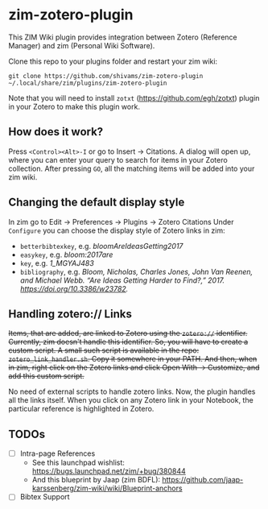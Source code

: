 zim-zotero-plugin
=================

This ZIM Wiki plugin provides integration between Zotero (Reference Manager) and zim (Personal Wiki Software).

Clone this repo to your plugins folder and restart your zim wiki:

    git clone https://github.com/shivams/zim-zotero-plugin ~/.local/share/zim/plugins/zim-zotero-plugin

Note that you will need to install `zotxt` (https://github.com/egh/zotxt) plugin in your Zotero to make this plugin work.

How does it work?
-----------------

Press `<Control><Alt>-I` or go to Insert -> Citations. A dialog will open up, where you can enter your query to search for items in your Zotero collection. After pressing `GO`, all the matching items will be added into your zim wiki.

Changing the default display style
------------------------

In zim go to Edit -> Preferences -> Plugins -> Zotero Citations
Under `Configure` you can choose the display style of Zotero links in zim:

- `betterbibtexkey`, e.g. *bloomAreIdeasGetting2017*
- `easykey`, e.g. *bloom:2017are*
- `key`, e.g. *1_MGYAJ483*
- `bibliography`, e.g. *Bloom, Nicholas, Charles Jones, John Van Reenen, and Michael Webb. “Are Ideas Getting Harder to Find?,” 2017. https://doi.org/10.3386/w23782.*

Handling zotero:// Links
------------------------

~~Items, that are added, are linked to Zotero using the `zotero://` identifier. Currently, zim doesn't handle this identifier. So, you will have to create a custom script. A small such script is available in the repo: `zotero_link_handler.sh`. Copy it somewhere in your PATH. And then, when in zim, right click on the Zotero links and click Open With -> Customize, and add this custom script.~~

No need of external scripts to handle zotero links. Now, the plugin handles all the links itself. When you click on any Zotero link in your Notebook, the particular reference is highlighted in Zotero.

TODOs
-----

- [ ] Intra-page References
  - See this launchpad wishlist: https://bugs.launchpad.net/zim/+bug/380844
  - And this blueprint by Jaap (zim BDFL): https://github.com/jaap-karssenberg/zim-wiki/wiki/Blueprint-anchors
- [ ] Bibtex Support
